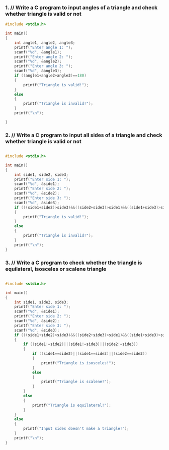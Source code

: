 ### 1. // Write a C program to input angles of a triangle and check whether triangle is valid or not
```c
#include <stdio.h>

int main()
{
	int angle1, angle2, angle3;
	printf("Enter angle 1: ");
	scanf("%d", &angle1);
	printf("Enter angle 2: ");
	scanf("%d", &angle2);
	printf("Enter angle 3: ");
	scanf("%d", &angle3);
	if ((angle1+angle2+angle3)==180)
	{
		printf("Triangle is valid!");
	}
	else
	{
		printf("Triangle is invalid!");
	}
	printf("\n");

}

```

### 2. // Write a C program to input all sides of a triangle and check whether triangle is valid or not
```c

#include <stdio.h>

int main()
{
    int side1, side2, side3;
    printf("Enter side 1: ");
    scanf("%d", &side1);
    printf("Enter side 2: ");
    scanf("%d", &side2);
    printf("Enter side 3: ");
    scanf("%d", &side3);
    if (((side1+side2)>side3)&&((side2+side3)>side1)&&((side1+side3)>side2))
    {
        printf("Triangle is valid!");
    }
    else
    {
        printf("Triangle is invalid!");
    }
    printf("\n");
}

```

### 3. // Write a C program to check whether the triangle is equilateral, isosceles or scalene triangle
```c

#include <stdio.h>

int main()
{
    int side1, side2, side3;
    printf("Enter side 1: ");
    scanf("%d", &side1);
    printf("Enter side 2: ");
    scanf("%d", &side2);
    printf("Enter side 3: ");
    scanf("%d", &side3);
    if (((side1+side2)>side3)&&((side2+side3)>side1)&&((side1+side3)>side2))
    {
        if ((side1!=side2)||(side1!=side3)||(side2!=side3))
        {
            if ((side1==side2)||(side1==side3)||(side2==side3))
            {
                printf("Triangle is isosceles!");
            }
            else
            {
                printf("Triangle is scalene!");
            }
        }
        else
        {
            printf("Triangle is equilateral!");
        }    
    }
    else
    {
        printf("Input sides doesn't make a triangle!");
    }
    printf("\n");
}

```

